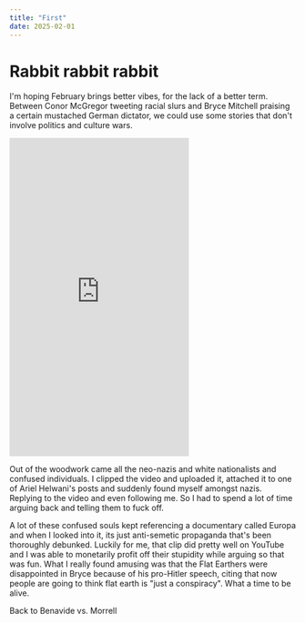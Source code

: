 ```yaml
---
title: "First"
date: 2025-02-01
---
```


# Rabbit rabbit rabbit

I'm hoping February brings better vibes, for the lack of a better term. Between Conor McGregor tweeting racial slurs and Bryce Mitchell praising a certain mustached German dictator, we could use some stories that don't involve politics and culture wars.

<iframe width="315" height="560"
src="https://www.youtube.com/embed/TtEl763sdc0"
title="YouTube video player"
frameborder="0"
allow="accelerometer; autoplay; clipboard-write; encrypted-media; gyroscope; picture-in-picture; web-share"
allowfullscreen></iframe>

Out of the woodwork came all the neo-nazis and white nationalists and confused individuals. I clipped the video and uploaded it, attached it to one of Ariel Helwani's posts and suddenly found myself amongst nazis. Replying to the video and even following me. So I had to spend a lot of time arguing back and telling them to fuck off. 

A lot of these confused souls kept referencing a documentary called Europa and when I looked into it, its just anti-semetic propaganda that's been thoroughly debunked. Luckily for me, that clip did pretty well on YouTube and I was able to monetarily profit off their stupidity while arguing so that was fun. What I really found amusing was that the Flat Earthers were disappointed in Bryce because of his pro-Hitler speech, citing that now people are going to think flat earth is "just a conspiracy". What a time to be alive.

Back to Benavide vs. Morrell 

